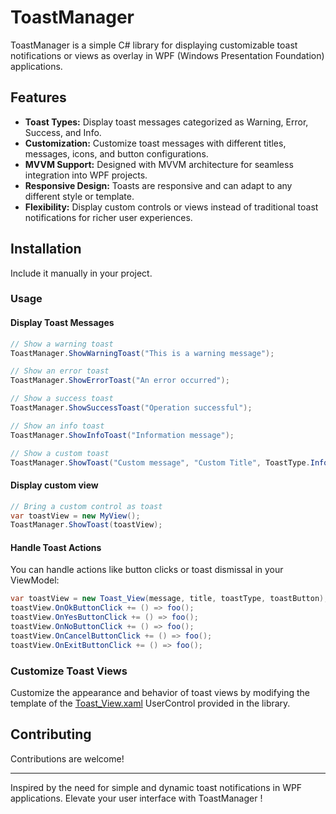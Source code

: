 # ToastManager

ToastManager is a simple C# library for displaying customizable toast notifications or views as overlay in WPF (Windows Presentation Foundation) applications.

## Features

- **Toast Types:** Display toast messages categorized as Warning, Error, Success, and Info.
- **Customization:** Customize toast messages with different titles, messages, icons, and button configurations.
- **MVVM Support:** Designed with MVVM architecture for seamless integration into WPF projects.
- **Responsive Design:** Toasts are responsive and can adapt to any different style or template.
- **Flexibility:** Display custom controls or views instead of traditional toast notifications for richer user experiences.
  
## Installation

Include it manually in your project.

### Usage

#### Display Toast Messages

```cs
// Show a warning toast
ToastManager.ShowWarningToast("This is a warning message");

// Show an error toast
ToastManager.ShowErrorToast("An error occurred");

// Show a success toast
ToastManager.ShowSuccessToast("Operation successful");

// Show an info toast
ToastManager.ShowInfoToast("Information message");

// Show a custom toast
ToastManager.ShowToast("Custom message", "Custom Title", ToastType.Info, ToastButton.Yes | ToastButton.No);
```

#### Display custom view
```cs
// Bring a custom control as toast
var toastView = new MyView();
ToastManager.ShowToast(toastView);
```

#### Handle Toast Actions

You can handle actions like button clicks or toast dismissal in your ViewModel:

```cs
var toastView = new Toast_View(message, title, toastType, toastButton);
toastView.OnOkButtonClick += () => foo();
toastView.OnYesButtonClick += () => foo();
toastView.OnNoButtonClick += () => foo();
toastView.OnCancelButtonClick += () => foo();
toastView.OnExitButtonClick += () => foo();
```

### Customize Toast Views

Customize the appearance and behavior of toast views by modifying the template of the [Toast_View.xaml](https://github.com/V4SS3UR/ToastManager.WPF/blob/main/ToastManager/WPF/View/Toast_View.xaml) UserControl provided in the library. 

## Contributing

Contributions are welcome!


---

Inspired by the need for simple and dynamic toast notifications in WPF applications. Elevate your user interface with ToastManager !
